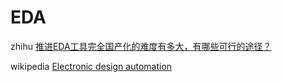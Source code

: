 # EDA

zhihu [推进EDA工具完全国产化的难度有多大，有哪些可行的途径？](https://www.zhihu.com/question/397576242/answer/2065411556)

wikipedia [Electronic design automation](https://en.wikipedia.org/wiki/Electronic_design_automation)